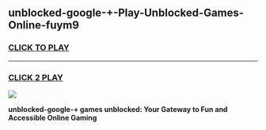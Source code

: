 
## unblocked-google-+-Play-Unblocked-Games-Online-fuym9
<h3>
<a href="https://premium76.site?title=unblocked-google-+&ref=25A">CLICK TO PLAY</a></h3>
<hr>

<h3>
<a href="https://premium76.site?title=unblocked-google-+&ref=25A">CLICK 2 PLAY</a>
  
</h3>

<a href="https://premium76.site?title=unblocked-google-+&ref=25A"><img src="https://clearcache.store/games.png"></a>


**unblocked-google-+ games unblocked: Your Gateway to Fun and Accessible Online Gaming**
